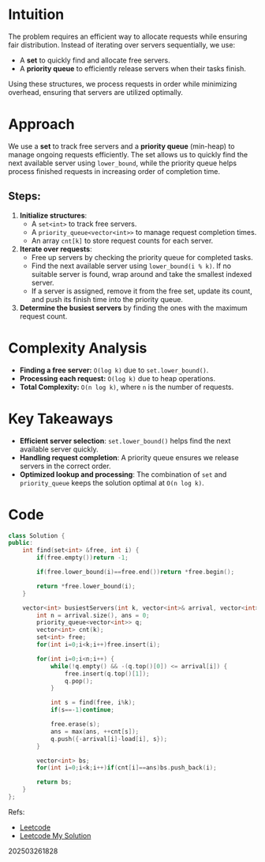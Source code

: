 # Intuition
The problem requires an efficient way to allocate requests while ensuring fair distribution. Instead of iterating over servers sequentially, we use:
- A **set** to quickly find and allocate free servers.
- A **priority queue** to efficiently release servers when their tasks finish.

Using these structures, we process requests in order while minimizing overhead, ensuring that servers are utilized optimally.

# Approach
We use a **set** to track free servers and a **priority queue** (min-heap) to manage ongoing requests efficiently. The set allows us to quickly find the next available server using `lower_bound`, while the priority queue helps process finished requests in increasing order of completion time.

## Steps:
1. **Initialize structures**:
   - A `set<int>` to track free servers.
   - A `priority_queue<vector<int>>` to manage request completion times.
   - An array `cnt[k]` to store request counts for each server.
2. **Iterate over requests**:
   - Free up servers by checking the priority queue for completed tasks.
   - Find the next available server using `lower_bound(i % k)`. If no suitable server is found, wrap around and take the smallest indexed server.
   - If a server is assigned, remove it from the free set, update its count, and push its finish time into the priority queue.
3. **Determine the busiest servers** by finding the ones with the maximum request count.

# Complexity Analysis
- **Finding a free server:** `O(log k)` due to `set.lower_bound()`.
- **Processing each request:** `O(log k)` due to heap operations.
- **Total Complexity:** `O(n log k)`, where `n` is the number of requests.

# Key Takeaways
- **Efficient server selection**: `set.lower_bound()` helps find the next available server quickly.
- **Handling request completion**: A priority queue ensures we release servers in the correct order.
- **Optimized lookup and processing**: The combination of `set` and `priority_queue` keeps the solution optimal at `O(n log k)`.


# Code
```cpp []
class Solution {
public:
    int find(set<int> &free, int i) {
        if(free.empty())return -1;

        if(free.lower_bound(i)==free.end())return *free.begin();

        return *free.lower_bound(i);
    }

    vector<int> busiestServers(int k, vector<int>& arrival, vector<int>& load) {
        int n = arrival.size(), ans = 0;
        priority_queue<vector<int>> q;
        vector<int> cnt(k);
        set<int> free;
        for(int i=0;i<k;i++)free.insert(i);

        for(int i=0;i<n;i++) {
            while(!q.empty() && -(q.top()[0]) <= arrival[i]) {
                free.insert(q.top()[1]);
                q.pop();
            }

            int s = find(free, i%k);
            if(s==-1)continue;

            free.erase(s);
            ans = max(ans, ++cnt[s]);
            q.push({-arrival[i]-load[i], s});
        }

        vector<int> bs;
        for(int i=0;i<k;i++)if(cnt[i]==ans)bs.push_back(i);

        return bs;
    }
};
```

Refs: 
- [Leetcode](https://leetcode.com/problems/find-servers-that-handled-most-number-of-requests/description)
- [Leetcode My Solution](https://leetcode.com/problems/find-servers-that-handled-most-number-of-requests/solutions/6582015/intuative-request-allocation-using-sets-kyiee)


202503261828
